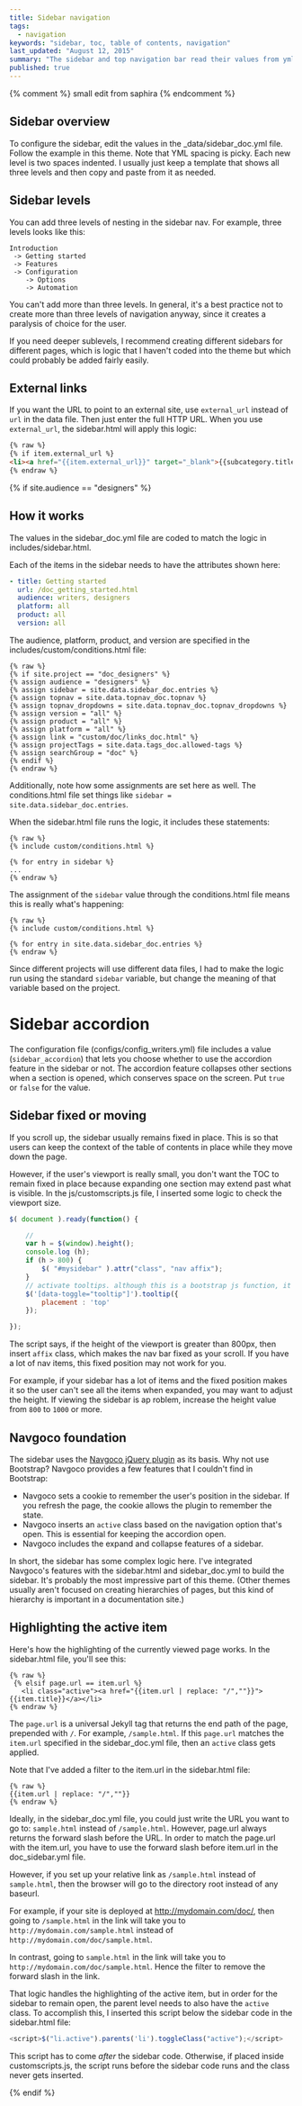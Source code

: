 ```yaml
---
title: Sidebar navigation
tags: 
  - navigation
keywords: "sidebar, toc, table of contents, navigation"
last_updated: "August 12, 2015"
summary: "The sidebar and top navigation bar read their values from yml files. The navigation components are one of the most unique parts of this theme, since the navigation components are only included if they meet all of the product, audience, version, etc., values as specified in the project settings."
published: true
---
```



{% comment %} small edit from saphira {% endcomment %}
## Sidebar overview

To configure the sidebar, edit the values in the \_data/sidebar_doc.yml file. Follow the example  in this theme. Note that YML spacing is picky. Each new level is two spaces indented. I usually just keep a template that shows all three levels and then copy and paste from it as needed.

## Sidebar levels

You can add three levels of nesting in the sidebar nav. For example, three levels looks like this:

```
Introduction
 -> Getting started
 -> Features
 -> Configuration 
	-> Options
	-> Automation
```

You can't add more than three levels. In general, it's a best practice not to create more than three levels of navigation anyway, since it creates a paralysis of choice for the user.

If you need deeper sublevels, I recommend creating different sidebars for different pages, which is logic that I haven't coded into the theme but which could probably be added fairly easily.

## External links

If you want the URL to point to an external site, use `external_url` instead of `url` in the data file. Then just enter the full HTTP URL. When you use `external_url`, the sidebar.html will apply this logic:

```html
{% raw %}
{% if item.external_url %}
<li><a href="{{item.external_url}}" target="_blank">{{subcategory.title}}</a></li>
{% endraw %}
```             

{% if site.audience == "designers" %}
## How it works
The values in the sidebar_doc.yml file are coded to match the logic in includes/sidebar.html. 

Each of the items in the sidebar needs to have the attributes shown here:

```yaml
- title: Getting started
  url: /doc_getting_started.html
  audience: writers, designers
  platform: all
  product: all
  version: all
```

The audience, platform, product, and version are specified in the includes/custom/conditions.html file:

```liquid
{% raw %}
{% if site.project == "doc_designers" %}
{% assign audience = "designers" %}
{% assign sidebar = site.data.sidebar_doc.entries %}
{% assign topnav = site.data.topnav_doc.topnav %}
{% assign topnav_dropdowns = site.data.topnav_doc.topnav_dropdowns %}
{% assign version = "all" %}
{% assign product = "all" %}
{% assign platform = "all" %}
{% assign link = "custom/doc/links_doc.html" %}
{% assign projectTags = site.data.tags_doc.allowed-tags %}
{% assign searchGroup = "doc" %}
{% endif %}
{% endraw %}
```

Additionally, note how some assignments are set here as well. The conditions.html file set things like `sidebar = site.data.sidebar_doc.entries`. 

When the sidebar.html file runs the logic, it includes these statements: 

```liquid
{% raw %}
{% include custom/conditions.html %}

{% for entry in sidebar %}
...
{% endraw %}
```

The assignment of the `sidebar` value through the conditions.html file means this is really what's happening:


```liquid
{% raw %}
{% include custom/conditions.html %}

{% for entry in site.data.sidebar_doc.entries %}
{% endraw %}
```

Since different projects will use different data files, I had to make the logic run using the standard `sidebar` variable, but change the meaning of that variable based on the project.

# Sidebar accordion
The configuration file (configs/config_writers.yml) file includes a value (`sidebar_accordion`) that lets you choose whether to use the accordion feature in the sidebar or not. The accordion feature collapses other sections when a section is opened, which conserves space on the screen. Put `true` or `false` for the value.

## Sidebar fixed or moving

If you scroll up, the sidebar usually remains fixed in place. This is so that users can keep the context of the table of contents in place while they move down the page.

However, if the user's viewport is really small, you don't want the TOC to remain fixed in place because expanding one section may extend past what is visible. In the js/customscripts.js file, I inserted some logic to check the viewport size. 

```js
$( document ).ready(function() {

    //
    var h = $(window).height();
    console.log (h);
    if (h > 800) {
        $( "#mysidebar" ).attr("class", "nav affix");
    }
    // activate tooltips. although this is a bootstrap js function, it must be activated this way in your theme.
    $('[data-toggle="tooltip"]').tooltip({
        placement : 'top'
    });

});
```

The script says, if the height of the viewport is greater than 800px, then insert `affix` class, which makes the nav bar fixed as your scroll. If you have a lot of nav items, this fixed position may not work for you.

For example, if your sidebar has a lot of items and the fixed position makes it so the user can't see all the items when expanded, you may want to adjust the height. If viewing the sidebar is ap roblem, increase the height value from `800` to `1000` or more.

## Navgoco foundation

The sidebar uses the [Navgoco jQuery plugin](https://github.com/tefra/navgoco) as its basis. Why not use Bootstrap? Navgoco provides a few features that I couldn't find in Bootstrap:

* Navgoco sets a cookie to remember the user's position in the sidebar. If you refresh the page, the cookie allows the plugin to remember the state.
* Navgoco inserts an `active` class based on the navigation option that's open. This is essential for keeping the accordion open.
* Navgoco includes the expand and collapse features of a sidebar.

In short, the sidebar has some complex logic here. I've integrated Navgoco's features with the sidebar.html and sidebar_doc.yml to build the sidebar. It's probably the most impressive part of this theme. (Other themes usually aren't focused on creating hierarchies of pages, but this kind of hierarchy is important in a documentation site.)

## Highlighting the active item

Here's how the highlighting of the currently viewed page works. In the sidebar.html file, you'll see this:

```liquid
{% raw %}
 {% elsif page.url == item.url %}
   <li class="active"><a href="{{item.url | replace: "/",""}}">{{item.title}}</a></li>
{% endraw %}
```
                   
The `page.url` is a universal Jekyll tag that returns the end path of the page, prepended with `/`. For example, `/sample.html`. If this `page.url` matches the `item.url` specified in the sidebar_doc.yml file, then an `active` class gets applied.

Note that I've added a filter to the item.url in the sidebar.html file: 

```liquid
{% raw %}
{{item.url | replace: "/",""}}
{% endraw %}
```

Ideally, in the sidebar_doc.yml file, you could just write the URL you want to go to: `sample.html` instead of `/sample.html`. However, page.url always returns the forward slash before the URL. In order to match the page.url with the item.url, you have to use the forward slash before item.url in the doc_sidebar.yml file. 

However, if you set up your relative link as `/sample.html` instead of `sample.html`, then the browser will go to the directory root instead of any baseurl.

For example, if your site is deployed at http://mydomain.com/doc/, then going to `/sample.html` in the link will take you to `http://mydomain.com/sample.html` instead of `http://mydomain.com/doc/sample.html`.

In contrast, going to `sample.html` in the link will take you to `http://mydomain.com/doc/sample.html`. Hence the filter to remove the forward slash in the link.

That logic handles the highlighting of the active item, but in order for the sidebar to remain open, the parent level needs to also have the `active` class. To accomplish this, I inserted this script below the sidebar code in the sidebar.html file:

```js
<script>$("li.active").parents('li').toggleClass("active");</script>
```

This script has to come *after* the sidebar code. Otherwise, if placed inside customscripts.js, the script runs before the sidebar code runs and the class never gets inserted.

{% endif %}
